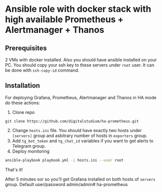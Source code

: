 # Ansible role with docker stack with high available Prometheus + Alertmanager + Thanos

## Prerequisites
2 VMs with docker installed. Also you should have ansible installed on your PC.
You should copy your ssh key to these servers under `root` user.
It can be done with `ssh-copy-id` command.

## Installation
For deploying Grafana, Prometheus, Alertmanager and Thanos in HA mode do these actions:
1. Clone repo
```
git clone https://github.com/digitalstudium/ha-prometheus.git
```
2. Change `hosts.ini` file. You should have exactly two hosts under `[servers]` group and asbitrary number of hosts in `exporters` group.
3. Add `tg_bot_token` and `tg_chat_id` variables if you want to get alerts to Telegram group.
4. Deploy monitoring
```bash
ansible-playbook playbook.yml -i hosts.ini --user root
```

That's it!

After 5 minutes sor so you'll get Grafana installed on both hosts of `servers` group.
Default user/password admin/admin# ha-prometheus
